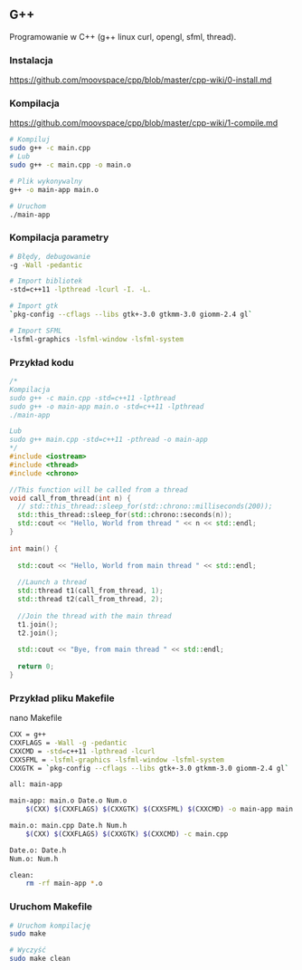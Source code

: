 ## G++
Programowanie w C++ (g++ linux curl, opengl, sfml, thread).

### Instalacja
https://github.com/moovspace/cpp/blob/master/cpp-wiki/0-install.md

### Kompilacja
https://github.com/moovspace/cpp/blob/master/cpp-wiki/1-compile.md
```bash
# Kompiluj
sudo g++ -c main.cpp
# Lub
sudo g++ -c main.cpp -o main.o

# Plik wykonywalny
g++ -o main-app main.o

# Uruchom
./main-app
```

### Kompilacja parametry
```bash
# Błędy, debugowanie
-g -Wall -pedantic 

# Import bibliotek
-std=c++11 -lpthread -lcurl -I. -L.

# Import gtk
`pkg-config --cflags --libs gtk+-3.0 gtkmm-3.0 giomm-2.4 gl`

# Import SFML
-lsfml-graphics -lsfml-window -lsfml-system
```

### Przykład kodu
```cpp
/*
Kompilacja
sudo g++ -c main.cpp -std=c++11 -lpthread
sudo g++ -o main-app main.o -std=c++11 -lpthread
./main-app

Lub
sudo g++ main.cpp -std=c++11 -pthread -o main-app
*/
#include <iostream>
#include <thread>
#include <chrono>

//This function will be called from a thread
void call_from_thread(int n) {  
  // std::this_thread::sleep_for(std::chrono::milliseconds(200));
  std::this_thread::sleep_for(std::chrono::seconds(n));
  std::cout << "Hello, World from thread " << n << std::endl;
}
 
int main() {
  
  std::cout << "Hello, World from main thread " << std::endl;
  
  //Launch a thread
  std::thread t1(call_from_thread, 1);
  std::thread t2(call_from_thread, 2);
 
  //Join the thread with the main thread
  t1.join();
  t2.join();
  
  std::cout << "Bye, from main thread " << std::endl;
  
  return 0;
}
```

### Przykład pliku Makefile
nano Makefile
```bash
CXX = g++
CXXFLAGS = -Wall -g -pedantic
CXXCMD = -std=c++11 -lpthread -lcurl
CXXSFML = -lsfml-graphics -lsfml-window -lsfml-system
CXXGTK = `pkg-config --cflags --libs gtk+-3.0 gtkmm-3.0 giomm-2.4 gl`

all: main-app

main-app: main.o Date.o Num.o
	$(CXX) $(CXXFLAGS) $(CXXGTK) $(CXXSFML) $(CXXCMD) -o main-app main.o Date.o Num.o

main.o: main.cpp Date.h Num.h
	$(CXX) $(CXXFLAGS) $(CXXGTK) $(CXXCMD) -c main.cpp

Date.o: Date.h
Num.o: Num.h

clean:
	rm -rf main-app *.o
```

### Uruchom Makefile
```bash
# Uruchom kompilację
sudo make

# Wyczyść
sudo make clean
```
